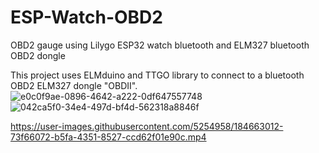 # ESP-Watch-OBD2
OBD2 gauge using Lilygo ESP32 watch bluetooth and ELM327 bluetooth OBD2 dongle 

This project uses ELMduino and TTGO library to connect to a bluetooth OBD2 ELM327 dongle "OBDII". 
![e0c0f9ae-0896-4642-a222-0df647557748](https://user-images.githubusercontent.com/5254958/184662956-723971fe-9ecb-4d10-9e3d-a351c4e84aa9.jpg)
![042ca5f0-34e4-497d-bf4d-562318a8846f](https://user-images.githubusercontent.com/5254958/184665362-db3964ca-ec57-4331-9de3-18334c1c0710.jpg)


https://user-images.githubusercontent.com/5254958/184663012-73f66072-b5fa-4351-8527-ccd62f01e90c.mp4

